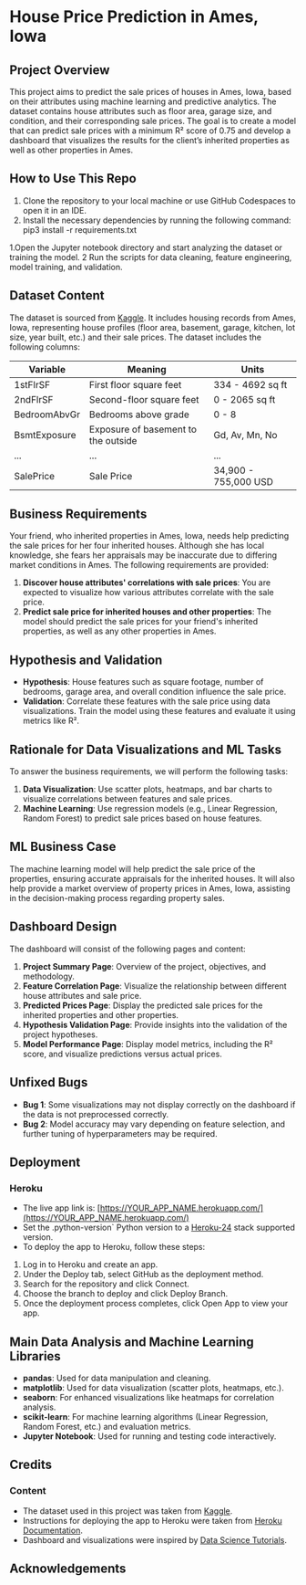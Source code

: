 # House Price Prediction in Ames, Iowa

## Project Overview

This project aims to predict the sale prices of houses in Ames, Iowa, based on their attributes using machine learning and predictive analytics. The dataset contains house attributes such as floor area, garage size, and condition, and their corresponding sale prices. The goal is to create a model that can predict sale prices with a minimum R² score of 0.75 and develop a dashboard that visualizes the results for the client’s inherited properties as well as other properties in Ames.

## How to Use This Repo

1. Clone the repository to your local machine or use GitHub Codespaces to open it in an IDE.
2. Install the necessary dependencies by running the following command:
pip3 install -r requirements.txt

1.Open the Jupyter notebook directory and start analyzing the dataset or training the model.
2 Run the scripts for data cleaning, feature engineering, model training, and validation.

## Dataset Content

The dataset is sourced from [Kaggle](https://www.kaggle.com/codeinstitute/housing-prices-data). It includes housing records from Ames, Iowa, representing house profiles (floor area, basement, garage, kitchen, lot size, year built, etc.) and their sale prices. The dataset includes the following columns:

| Variable        | Meaning                                          | Units               |
|-----------------|--------------------------------------------------|---------------------|
| 1stFlrSF        | First floor square feet                          | 334 - 4692 sq ft    |
| 2ndFlrSF        | Second-floor square feet                         | 0 - 2065 sq ft      |
| BedroomAbvGr    | Bedrooms above grade                             | 0 - 8               |
| BsmtExposure    | Exposure of basement to the outside              | Gd, Av, Mn, No      |
| ...             | ...                                              | ...                 |
| SalePrice       | Sale Price                                       | 34,900 - 755,000 USD|

## Business Requirements

Your friend, who inherited properties in Ames, Iowa, needs help predicting the sale prices for her four inherited houses. Although she has local knowledge, she fears her appraisals may be inaccurate due to differing market conditions in Ames. The following requirements are provided:

1. **Discover house attributes' correlations with sale prices**: You are expected to visualize how various attributes correlate with the sale price.
2. **Predict sale price for inherited houses and other properties**: The model should predict the sale prices for your friend's inherited properties, as well as any other properties in Ames.

## Hypothesis and Validation

- **Hypothesis**: House features such as square footage, number of bedrooms, garage area, and overall condition influence the sale price.
- **Validation**: Correlate these features with the sale price using data visualizations. Train the model using these features and evaluate it using metrics like R².

## Rationale for Data Visualizations and ML Tasks

To answer the business requirements, we will perform the following tasks:

1. **Data Visualization**: Use scatter plots, heatmaps, and bar charts to visualize correlations between features and sale prices.
2. **Machine Learning**: Use regression models (e.g., Linear Regression, Random Forest) to predict sale prices based on house features.

## ML Business Case

The machine learning model will help predict the sale price of the properties, ensuring accurate appraisals for the inherited houses. It will also help provide a market overview of property prices in Ames, Iowa, assisting in the decision-making process regarding property sales.

## Dashboard Design

The dashboard will consist of the following pages and content:

1. **Project Summary Page**: Overview of the project, objectives, and methodology.
2. **Feature Correlation Page**: Visualize the relationship between different house attributes and sale price.
3. **Predicted Prices Page**: Display the predicted sale prices for the inherited properties and other properties.
4. **Hypothesis Validation Page**: Provide insights into the validation of the project hypotheses.
5. **Model Performance Page**: Display model metrics, including the R² score, and visualize predictions versus actual prices.

## Unfixed Bugs

- **Bug 1**: Some visualizations may not display correctly on the dashboard if the data is not preprocessed correctly.
- **Bug 2**: Model accuracy may vary depending on feature selection, and further tuning of hyperparameters may be required.

## Deployment

### Heroku

- The live app link is: [https://YOUR_APP_NAME.herokuapp.com/](https://YOUR_APP_NAME.herokuapp.com/)
- Set the .python-version` Python version to a [Heroku-24](https://devcenter.heroku.com/articles/python-support#supported-runtimes) stack supported version.
- To deploy the app to Heroku, follow these steps:
  
1. Log in to Heroku and create an app.
2. Under the Deploy tab, select GitHub as the deployment method.
3. Search for the repository and click Connect.
4. Choose the branch to deploy and click Deploy Branch.
5. Once the deployment process completes, click Open App to view your app.

## Main Data Analysis and Machine Learning Libraries

- **pandas**: Used for data manipulation and cleaning.
- **matplotlib**: Used for data visualization (scatter plots, heatmaps, etc.).
- **seaborn**: For enhanced visualizations like heatmaps for correlation analysis.
- **scikit-learn**: For machine learning algorithms (Linear Regression, Random Forest, etc.) and evaluation metrics.
- **Jupyter Notebook**: Used for running and testing code interactively.

## Credits

### Content

- The dataset used in this project was taken from [Kaggle](https://www.kaggle.com/codeinstitute/housing-prices-data).
- Instructions for deploying the app to Heroku were taken from [Heroku Documentation](https://devcenter.heroku.com/articles/git).
- Dashboard and visualizations were inspired by [Data Science Tutorials](https://www.datacamp.com/community/tutorials).

## Acknowledgements
